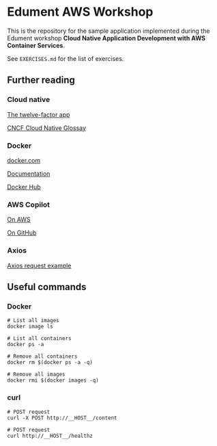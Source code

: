 # Edument AWS Workshop
This is the repository for the sample application implemented during the Edument workshop __Cloud Native Application Development with AWS Container Services__.

See `EXERCISES.md` for the list of exercises.

## Further reading

### Cloud native

[The twelve-factor app](https://12factor.net/)

[CNCF Cloud Native Glossay](https://glossary.cncf.io/cls)

### Docker
[docker.com](https://www.docker.com/)

[Documentation](https://docs.docker.com/)

[Docker Hub](https://hub.docker.com)

### AWS Copilot

[On AWS](https://aws.amazon.com/containers/copilot/)

[On GitHub](https://github.com/aws/copilot-cli)


### Axios
[Axios request example](https://github.com/axios/axios?tab=readme-ov-file#example)


## Useful commands

### Docker
```
# List all images
docker image ls

# List all containers
docker ps -a

# Remove all containers 
docker rm $(docker ps -a -q)

# Remove all images
docker rmi $(docker images -q)

```

### curl
```
# POST request
curl -X POST http://__HOST__/content

# POST request
curl http://__HOST__/healthz

```


